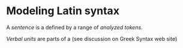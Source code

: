 # Modeling Latin syntax

A *sentence* is a defined by a range of *analyzed tokens*.

*Verbal units* are parts of a (see discussion on Greek Syntax web site)